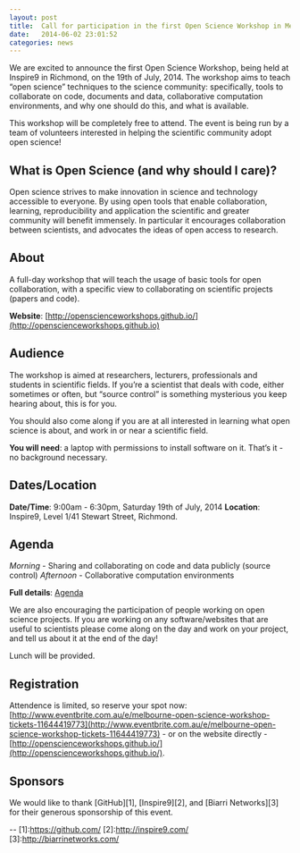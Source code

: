 ```yaml
---
layout: post
title:  Call for participation in the first Open Science Workshop in Melbourne!
date:   2014-06-02 23:01:52
categories: news
---
```


We are excited to announce the first Open Science Workshop, being held at
Inspire9 in Richmond, on the 19th of July, 2014. The workshop aims to teach
“open science” techniques to the science community: specifically, tools to
collaborate on code, documents and data, collaborative computation
environments, and why one should do this, and what is available.

This workshop will be completely free to attend. The event is being run by a
team of volunteers interested in helping the scientific community adopt open
science!

## What is Open Science (and why should I care)?

Open science strives to make innovation in science and technology accessible
to everyone. By using open tools that enable collaboration, learning,
reproducibility and application the scientific and greater community will
benefit immensely. In particular it encourages collaboration between
scientists, and advocates the ideas of open access to research.

## About
A full-day workshop that will teach the usage of basic tools for open collaboration, with a specific view to collaborating on scientific projects (papers and code).

**Website**:
[http://openscienceworkshops.github.io/](http://openscienceworkshops.github.io)


## Audience
The workshop is aimed at researchers, lecturers, professionals and students in
scientific fields. If you’re a scientist that deals with code, either
sometimes or often, but “source control” is something mysterious you keep
hearing about, this is for you. 

You should also come along if you are at all interested in learning what open
science is about, and work in or near a scientific field. 

**You will need**: a laptop with permissions to install software on it. That’s it - no background necessary.

## Dates/Location

**Date/Time**:  9:00am - 6:30pm, Saturday 19th of July, 2014 
**Location**: Inspire9, Level 1/41 Stewart Street, Richmond.

## Agenda
*Morning* - Sharing and collaborating on code and data publicly (source control)
*Afternoon* - Collaborative computation environments

**Full details**: [Agenda](https://github.com/OpenScienceWorkshops/osw-material/wiki/Agenda-for-1-day-workshop)

We are also encouraging the participation of people working on open science
projects. If you are working on any software/websites that are useful to
scientists please come along on the day and work on your project, and tell us
about it at the end of the day!

Lunch will be provided.

## Registration
Attendence is limited, so reserve your spot now: [http://www.eventbrite.com.au/e/melbourne-open-science-workshop-tickets-11644419773](http://www.eventbrite.com.au/e/melbourne-open-science-workshop-tickets-11644419773) - or on the website directly - [http://openscienceworkshops.github.io/](http://openscienceworkshops.github.io/).


## Sponsors
We would like to thank [GitHub][1], [Inspire9][2], and [Biarri Networks][3] for their generous sponsorship of this event.

--
[1]:https://github.com/
[2]:http://inspire9.com/
[3]:http://biarrinetworks.com/
